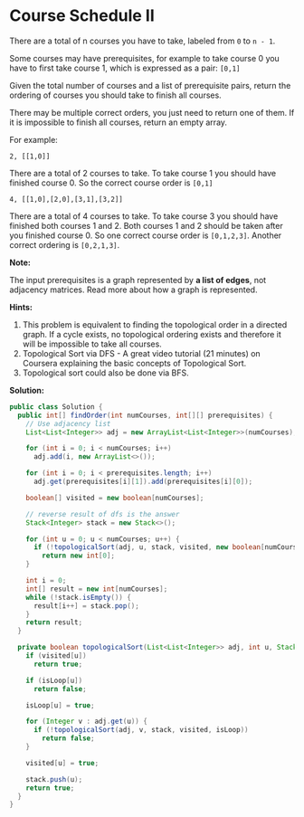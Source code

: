 # Course Schedule II

There are a total of n courses you have to take, labeled from `0` to `n - 1`.

Some courses may have prerequisites, for example to take course 0 you have to first take course 1, which is expressed as a pair: `[0,1]`

Given the total number of courses and a list of prerequisite pairs, return the ordering of courses you should take to finish all courses.

There may be multiple correct orders, you just need to return one of them. If it is impossible to finish all courses, return an empty array.

For example:
```
2, [[1,0]]
```
There are a total of 2 courses to take. To take course 1 you should have finished course 0. So the correct course order is `[0,1]`
```
4, [[1,0],[2,0],[3,1],[3,2]]
```
There are a total of 4 courses to take. To take course 3 you should have finished both courses 1 and 2. Both courses 1 and 2 should be taken after you finished course 0. So one correct course order is `[0,1,2,3]`. Another correct ordering is `[0,2,1,3]`.

**Note:**

The input prerequisites is a graph represented by **a list of edges**, not adjacency matrices. Read more about how a graph is represented.

**Hints:**

1. This problem is equivalent to finding the topological order in a directed graph. If a cycle exists, no topological ordering exists and therefore it will be impossible to take all courses.
2. Topological Sort via DFS - A great video tutorial (21 minutes) on Coursera explaining the basic concepts of Topological Sort.
3. Topological sort could also be done via BFS.

**Solution:**
```java
public class Solution {
  public int[] findOrder(int numCourses, int[][] prerequisites) {
    // Use adjacency list
    List<List<Integer>> adj = new ArrayList<List<Integer>>(numCourses);

    for (int i = 0; i < numCourses; i++)
      adj.add(i, new ArrayList<>());

    for (int i = 0; i < prerequisites.length; i++) 
      adj.get(prerequisites[i][1]).add(prerequisites[i][0]);

    boolean[] visited = new boolean[numCourses];

    // reverse result of dfs is the answer
    Stack<Integer> stack = new Stack<>();

    for (int u = 0; u < numCourses; u++) {
      if (!topologicalSort(adj, u, stack, visited, new boolean[numCourses])) 
        return new int[0];
    }

    int i = 0;
    int[] result = new int[numCourses];
    while (!stack.isEmpty()) {
      result[i++] = stack.pop();
    }
    return result;
  }

  private boolean topologicalSort(List<List<Integer>> adj, int u, Stack<Integer> stack, boolean[] visited, boolean[] isLoop) {
    if (visited[u]) 
      return true;

    if (isLoop[u]) 
      return false;

    isLoop[u] = true;

    for (Integer v : adj.get(u)) {
      if (!topologicalSort(adj, v, stack, visited, isLoop)) 
        return false;
    }

    visited[u] = true;

    stack.push(u);
    return true;
  }
}
```